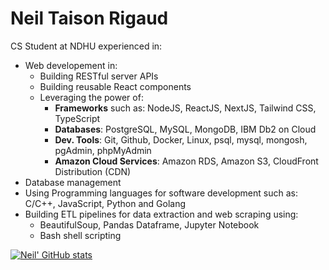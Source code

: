 # Neil Taison Rigaud
CS Student at NDHU experienced in:
- Web developement in:
  - Building RESTful server APIs
  - Building reusable React components
  - Leveraging the power of: 
    - **Frameworks** such as: NodeJS, ReactJS, NextJS, Tailwind CSS, TypeScript
    - **Databases**: PostgreSQL, MySQL, MongoDB, IBM Db2 on Cloud
    - **Dev. Tools**: Git, Github, Docker, Linux, psql, mysql, mongosh, pgAdmin, phpMyAdmin
    - **Amazon Cloud Services**: Amazon RDS, Amazon S3, CloudFront Distribution (CDN)
- Database management
- Using Programming languages for software development such as: C/C++, JavaScript, Python and Golang
- Building ETL pipelines for data extraction and web scraping using:
  - BeautifulSoup, Pandas Dataframe, Jupyter Notebook
  - Bash shell scripting

[![Neil' GitHub stats](https://github-readme-stats-ashen-six-34.vercel.app/api?username=blackbird410&count_private=true&hide=issues&show_icons=true)](https://neil410.vercel.app)
